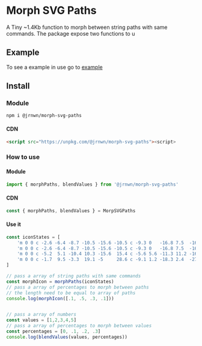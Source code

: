 # Morph SVG Paths
A Tiny ~1.4Kb function to morph between string paths with same commands. The package expose two functions to u
## Example
To see a example in use go to [example](https://jaronwanderley.github.io/morph-svg-paths)

## Install
### Module
```
npm i @jrnwn/morph-svg-paths
```
#### CDN

```html
<script src="https://unpkg.com/@jrnwn/morph-svg-paths"><script>
```

### How to use
#### Module
```javascript
import { morphPaths, blendValues } from '@jrnwn/morph-svg-paths'
```
#### CDN
```javascript
const { morphPaths, blendValues } = MorpSVGPaths
```
#### Use it 
```javascript
const iconStates = [
	'm 0 0 c -2.6 -6.4 -8.7 -10.5 -15.6 -10.5 c -9.3 0   -16.8 7.5  -16.8 16.8 c 0   9.3 7.5  16.8 16.8 16.8 c 6.9 0   13  -4.2  15.6 -10.5 c 2.6  6.4  8.7   10.5 15.6  10.5 c 9.3 0 16.8 -7.5 16.8 -16.8     c  0   -9.3 -7.5  -16.8 -16.8 -16.8 c -6.9  0   -13    4.2  -15.6  10.5 z',
	'm 0 0 c -2.6 -6.4 -8.7 -10.5 -15.6 -10.5 c -9.3 0   -16.8 7.5  -16.8 16.8 c 0   9.3 10.6 18.8 16.8 24.8 c 5   4.7 9.8  8.9  15.6  12.7 c 5.4 -3.8  10.7 -8.7  15.6 -12.7 c 7.2 -5.9 16.8 -15.5 16.8 -24.8 c  0   -9.3 -7.5  -16.8 -16.8 -16.8 c -6.9  0   -13    4.2  -15.6  10.5 z',
	'm 0 0 c -5.2  5.1 -10.4 10.3 -15.6  15.4 c -5.6 5.6 -11.3 11.2 -16.9 16.8 c 5.6 5.6 11.3 11.2 16.9 16.8 c 5.2 5.3 10.4 10.6 15.6  15.9 c 5.2 -5.3  10.4 -10.6 15.6 -15.9 c 5.6 -5.6 11.2 -11.2 16.8 -16.8 c -5.6 -5.6 -11.2 -11.2 -16.8 -16.8 c -5.2 -5.1 -10.4 -10.3 -15.6 -15.4 z',
	'm 0 0 c -1.7  9.5 -3.3  19.1 -5     28.6 c -9.1 1.2 -18.3 2.4  -27.4 3.6  c 9.1 1.9 18.3 3.8  27.4 5.7  c 1.7 9   3.3  18.1 5     27.1 c 1.5 -9 3 -18.1  4.5 -27.1       c 9.3 -1.9 18.7 -3.8 28 -5.7     c -9.3 -1.4 -18.7 -2.7  -28   -4.1  c -1.5 -9.4 -3    -18.7 -4.5  -28.1 z',
]

// pass a array of string paths with same commands
const morphIcon = morphPaths(iconStates)
// pass a array of percentages to morph between paths
// the length need to be equal to array of paths
console.log(morphIcon([.1, .5, .3, .1]))


// pass a array of numbers
const values = [1,2,3,4,5]
// pass a array of percentages to morph between values
const percentages = [0, .1, .2, .3]
console.log(blendValues(values, percentages))
```
